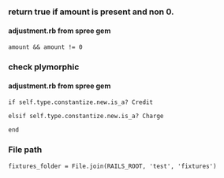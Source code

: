 ### return true if amount is present and non 0.
#### adjustment.rb from spree gem
    amount && amount != 0

### check plymorphic
#### adjustment.rb from spree gem
    if self.type.constantize.new.is_a? Credit
    
    elsif self.type.constantize.new.is_a? Charge
    
    end

### File path
    fixtures_folder = File.join(RAILS_ROOT, 'test', 'fixtures')
    